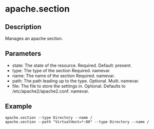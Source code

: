 # apache.section

## Description

Manages an apache section.

## Parameters

* state: The state of the resource. Required. Default: present.
* type: The type of the section Required. namevar.
* name: The name of the section Required. namevar.
* path: The path leading up to the type. Optional. Multi. namevar.
* file: The file to store the settings in. Optional. Defaults to /etc/apache2/apache2.conf. namevar.

## Example

```shell
apache.section --type Directory --name /
apache.section --path "VirtualHost=*:80" --type Directory --name /
```

